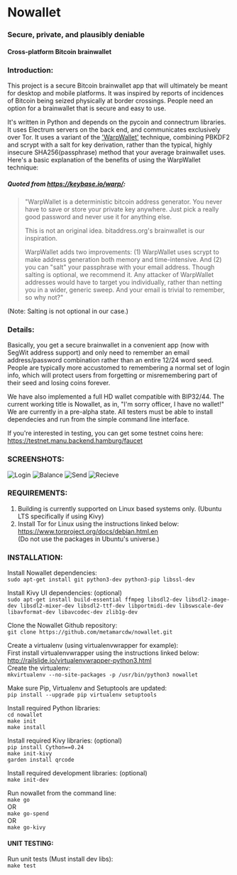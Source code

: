 # Nowallet
### Secure, private, and plausibly deniable
#### Cross-platform Bitcoin brainwallet

### Introduction:
This project is a secure Bitcoin brainwallet app that will ultimately be 
meant for desktop and mobile platforms. It was inspired by reports of 
incidences of Bitcoin being seized physically at border crossings. 
People need an option for a brainwallet that is secure and easy to use.

It's written in Python and depends on the pycoin and connectrum 
libraries. It uses Electrum servers on the back end, and communicates 
exclusively over Tor. It uses a variant of the ['WarpWallet'](https://keybase.io/warp/)
technique, combining PBKDF2 and scrypt with a salt for key derivation,
rather than the typical, highly insecure SHA256(passphrase) method that
your average brainwallet uses. Here's a basic explanation of the benefits
of using the WarpWallet technique:


##### Quoted from https://keybase.io/warp/:
>"WarpWallet is a deterministic bitcoin address generator. You never have 
>to save or store your private key anywhere. Just pick a really good 
>password  and never use it for anything else.
>
>This is not an original idea. bitaddress.org's brainwallet is our 
>inspiration.
>
>WarpWallet adds two improvements: (1) WarpWallet uses scrypt to make 
>address generation both memory and time-intensive. And (2) you can "salt" 
>your passphrase with your email address. Though salting is optional, we 
>recommend it. Any attacker of WarpWallet addresses would have to target 
>you individually, rather than netting you in a wider, generic sweep. And 
>your email is trivial to remember, so why not?"

(Note: Salting is not optional in our case.)

### Details:
Basically, you get a secure brainwallet in a convenient app (now with 
SegWit address support) and only need to remember an email address/password
combination rather than an entire 12/24 word seed. People are typically 
more accustomed to remembering a normal set of login info, which will 
protect users from forgetting or misremembering part of their seed and 
losing coins forever.

We have also implemented a full HD wallet compatible with BIP32/44. The 
current working title is Nowallet, as in, "I'm sorry officer, I have no 
wallet!"  We are currently in a pre-alpha state. All testers must be 
able to install dependecies and run from the simple command line interface.

If you're interested in testing, you can get some testnet coins here:
https://testnet.manu.backend.hamburg/faucet

### SCREENSHOTS:
![Login](https://github.com/metamarcdw/nowallet/blob/master/screens/Screenshot_login.png)
![Balance](https://github.com/metamarcdw/nowallet/blob/master/screens/Screenshot_balance.png)
![Send](https://github.com/metamarcdw/nowallet/blob/master/screens/Screenshot_send.png)
![Recieve](https://github.com/metamarcdw/nowallet/blob/master/screens/Screenshot_recieve.png)

### REQUIREMENTS:
1. Building is currently supported on Linux based systems only. (Ubuntu LTS specifically if using Kivy)
2. Install Tor for Linux using the instructions linked below:  
https://www.torproject.org/docs/debian.html.en  
(Do not use the packages in Ubuntu's universe.)

### INSTALLATION:
Install Nowallet dependencies:  
`sudo apt-get install git python3-dev python3-pip libssl-dev`
  
Install Kivy UI dependencies: (optional)  
`sudo apt-get install build-essential ffmpeg libsdl2-dev libsdl2-image-dev libsdl2-mixer-dev libsdl2-ttf-dev libportmidi-dev libswscale-dev libavformat-dev libavcodec-dev zlib1g-dev`
  
Clone the Nowallet Github repository:  
`git clone https://github.com/metamarcdw/nowallet.git`  
  
Create a virtualenv (using virtualenvwrapper for example):  
First install virtualenvwrapper using the instructions linked below:  
http://railslide.io/virtualenvwrapper-python3.html  
Create the virtualenv:  
`mkvirtualenv --no-site-packages -p /usr/bin/python3 nowallet`  
  
Make sure Pip, Virtualenv and Setuptools are updated:  
`pip install --upgrade pip virtualenv setuptools`
  
Install required Python libraries:  
`cd nowallet`  
`make init`  
`make install`  
  
Install required Kivy libraries: (optional)  
`pip install Cython==0.24`  
`make init-kivy`  
`garden install qrcode`

Install required development libraries: (optional)  
`make init-dev`

Run nowallet from the command line:  
`make go`  
OR  
`make go-spend`  
OR  
`make go-kivy`  

#### UNIT TESTING:
Run unit tests (Must install dev libs):  
`make test`  

